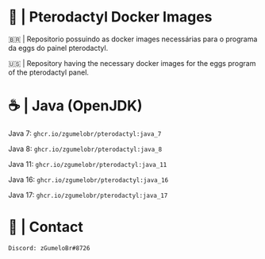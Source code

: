 # 🦖 | Pterodactyl Docker Images

🇧🇷 | Repositorio possuindo as docker images necessárias para o programa da eggs do painel pterodactyl.

🇺🇸 | Repository having the necessary docker images for the eggs program of the pterodactyl panel.

# ☕️ | Java (OpenJDK)

Java 7: ```ghcr.io/zgumelobr/pterodactyl:java_7```

Java 8: ```ghcr.io/zgumelobr/pterodactyl:java_8```

Java 11: ```ghcr.io/zgumelobr/pterodactyl:java_11```

Java 16: ```ghcr.io/zgumelobr/pterodactyl:java_16```

Java 17: ```ghcr.io/zgumelobr/pterodactyl:java_17```

# 📁 | Contact

```Discord: zGumeloBr#8726```
